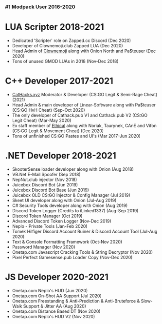 ### #1 Modpack User 2016-2020

# LUA Scripter 2018-2021
- Dedicated 'Scripter' role on Zapped.cc Discord (Dec 2020)
- Developer of Clownemoji.club Zapped LUA (Dec 2020)
- Head Admin of [Clownemoji](https://clownemoji.club) along with Onion North and Pa$teuser (Dec 2020)
- Tons of unused GMOD LUAs in 2018 (Nov-Dec 2018)

# C++ Developer 2017-2021
- [CatHacks.xyz](https://cathacks.xyz) Moderator & Developer (CS:GO Legit & Semi-Rage Cheat) (2021)
- Head Admin & main developer of Linear-Software along with Pa$teuser (CS:GO HvH Cheat) (Sep-Oct 2020)
- The only developer of Cathack.pub V1 and Cathack.pub V2 (CS:GO Legit Cheat) (Mar-May 2020)
- Ex staff member of [Ethical](https://noriak.eu) along with Noriak, Taurynek, CAnE and Vifon (CS:GO Legit & Movement Cheat) (Dec 2020)
- Tons of unfinished CS:GO Pastes and UI's (Mar 2017-Jun 2020)

# .NET Developer 2018-2021
- SkooterSense loader developer along with Onion (Aug 2018)
- VB.Net E-Mail Spoofer (Sep 2018)
- NepNut.club injector (Nov 2018)
- Juicebox Discord Bot (Jun 2019)
- Juicebox Discord Bot Base (Jun 2019)
- Juicebox OLD CS:GO Injector & Config Manager (Jul 2019)
- Skeet UI developer along with Onion (Jul-Aug 2019)
- C# Security Tools developer along with Onion (Aug 2019)
- Discord Token Logger (Credits to iLinked1337) (Aug-Sep 2019)
- Discord Token Manager (Oct 2019)
- Advanced Discord Token Logger (Nov-Dec 2019)
- Neplo - Private Tools (Jan-Feb 2020)
- Tomek Hilfiger Discord Account Ruiner & Discord Account Tool (Jul-Aug 2020)
- Text & Console Formatting Framework (Oct-Nov 2020)
- Password Manager (Nov 2020)
- Onetap.com Javascript Cracking Tools & String Decryptor (Nov 2020)
- Pixel Perfect Gamesense.pub Loader Copy (Nov-Dec 2020)

# JS Developer 2020-2021
- Onetap.com Neplo's HUD (Jun 2020)
- Onetap.com On-Shot AA Support (Jul 2020)
- Onetap.com Freestanding & Anti-Prediction & Anti-Bruteforce & Slow-Walk Support & Jitter AA (Aug 2020)
- Onetap.com Distance Based DT (Nov 2020)
- Onetap.com Neplo's HUD V2 (Nov 2020)

